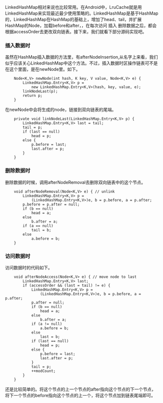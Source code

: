 LinkedHashMap相对来说也比较常用。在Android中，LruCache就是用LinkedHashMap来实现最近最少使用策略的。LinkedHashMap是基于HashMap的，LinkedHashMap在HashMap的基础上，增加了head、tail，并扩展HashMap的Node，加载before和after，，在每次访问 插入 删除数据之后，都会根据accessOrder去更改双向链表。接下来，我们就看下部分源码实现吧。


### 插入数据时

虽然在HashMap插入数据的方法里，有afterNodeInsertion,从名字上来看，我们似乎应该关心LinkedHashMap中这个方法。不过，插入数据时区操作链表可不是在这个里面，是在newNode里。如下。

```
    Node<K,V> newNode(int hash, K key, V value, Node<K,V> e) {
        LinkedHashMap.Entry<K,V> p =
            new LinkedHashMap.Entry<K,V>(hash, key, value, e);
        linkNodeLast(p);
        return p;
    }
```

在newNode中会将生成的node，链接到双向链表的尾端。


```
    private void linkNodeLast(LinkedHashMap.Entry<K,V> p) {
        LinkedHashMap.Entry<K,V> last = tail;
        tail = p;
        if (last == null)
            head = p;
        else {
            p.before = last;
            last.after = p;
        }
    }
```

### 删除数据时

删除数据的时候，调用afterNodeRemoval去删除双向链表中的这个节点。

```
    void afterNodeRemoval(Node<K,V> e) { // unlink
        LinkedHashMap.Entry<K,V> p =
            (LinkedHashMap.Entry<K,V>)e, b = p.before, a = p.after;
        p.before = p.after = null;
        if (b == null)
            head = a;
        else
            b.after = a;
        if (a == null)
            tail = b;
        else
            a.before = b;
    }
```

### 访问数据时

访问数据时的代码如下。


```
    void afterNodeAccess(Node<K,V> e) { // move node to last
        LinkedHashMap.Entry<K,V> last;
        if (accessOrder && (last = tail) != e) {
            LinkedHashMap.Entry<K,V> p =
                (LinkedHashMap.Entry<K,V>)e, b = p.before, a = p.after;
            p.after = null;
            if (b == null)
                head = a;
            else
                b.after = a;
            if (a != null)
                a.before = b;
            else
                last = b;
            if (last == null)
                head = p;
            else {
                p.before = last;
                last.after = p;
            }
            tail = p;
            ++modCount;
        }
    }
```

还是比较简单的。将这个节点的上一个节点的after指向这个节点的下一个节点，将下一个节点的before指向这个节点的上一个，将这个节点加到链表尾端即可。